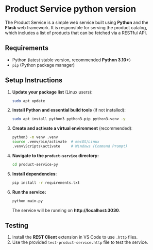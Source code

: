 # Product Service python version

The Product Service is a simple web service built using **Python** and the **Flask** web framework. It is responsible for serving the product catalog, which includes a list of products that can be fetched via a RESTful API.

## **Requirements**

- Python (latest stable version, recommended **Python 3.10+**)
- `pip` (Python package manager)

## **Setup Instructions**

1. **Update your package list** (Linux users):
   ```bash
   sudo apt update
   ```
2. **Install Python and essential build tools** (if not installed):
   ```bash
   sudo apt install python3 python3-pip python3-venv -y
   ```
3. **Create and activate a virtual environment** (recommended):
   ```bash
   python3 -m venv .venv
   source .venv/bin/activate  # macOS/Linux
   .venv\Scripts\activate     # Windows (Command Prompt)
   ```
4. **Navigate to the `product-service` directory:**
   ```bash
   cd product-service-py
   ```
5. **Install dependencies:**
   ```bash
   pip install -r requirements.txt
   ```
6. **Run the service:**
   ```bash
   python main.py
   ```
   The service will be running on **http://localhost:3030**.

## **Testing**
1. Install the **REST Client** extension in VS Code to use `.http` files.
2. Use the provided `test-product-service.http` file to test the service.

